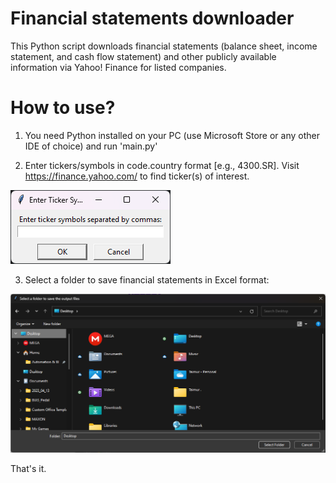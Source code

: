 # Financial statements downloader
This Python script downloads financial statements (balance sheet, income statement, and cash flow statement) and other publicly available information via Yahoo! Finance for listed companies.

# How to use?
1. You need Python installed on your PC (use Microsoft Store or any other IDE of choice) and run 'main.py'

2. Enter tickers/symbols in code.country format [e.g., 4300.SR]. Visit https://finance.yahoo.com/ to find ticker(s) of interest.

![img.png](help/ticker-selector.png)

3. Select a folder to save financial statements in Excel format:

![img_1.png](help/save-location.png)

That's it.
